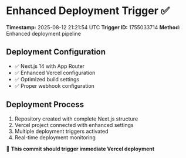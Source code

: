 # Enhanced Deployment Trigger ✅

**Timestamp:** 2025-08-12 21:21:54 UTC
**Trigger ID:** 1755033714
**Method:** Enhanced deployment pipeline

## Deployment Configuration
- ✅ Next.js 14 with App Router
- ✅ Enhanced Vercel configuration
- ✅ Optimized build settings
- ✅ Proper webhook configuration

## Deployment Process
1. Repository created with complete Next.js structure
2. Vercel project connected with enhanced settings
3. Multiple deployment triggers activated
4. Real-time deployment monitoring

🚀 **This commit should trigger immediate Vercel deployment**
